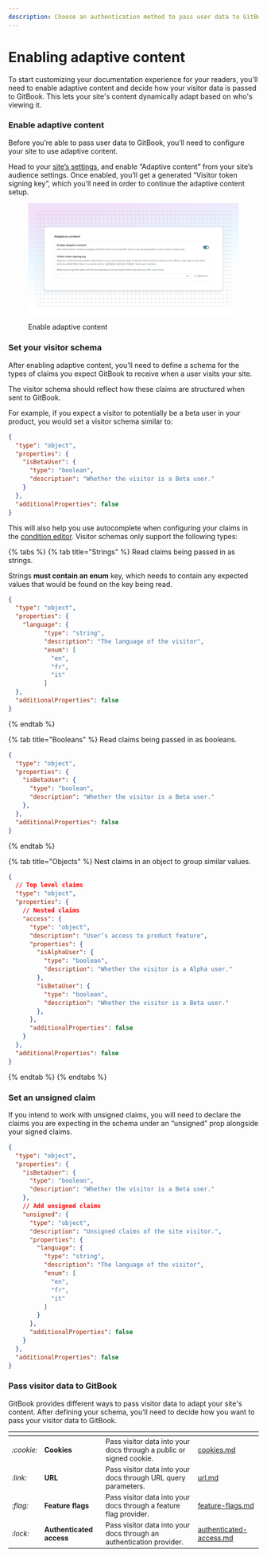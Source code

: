 ```yaml
---
description: Choose an authentication method to pass user data to GitBook.
---
```


# Enabling adaptive content

To start customizing your documentation experience for your readers, you'll need to enable adaptive content and decide how your visitor data is passed to GitBook. This lets your site's content dynamically adapt based on who's viewing it.

### Enable adaptive content

Before you’re able to pass user data to GitBook, you’ll need to configure your site to use adaptive content.

Head to your [site’s settings](../../site-settings.md), and enable “Adaptive content” from your site’s audience settings. Once enabled, you’ll get a generated “Visitor token signing key”, which you’ll need in order to continue the adaptive content setup.

<figure><img src="../../../.gitbook/assets/21_03_25_enable_adaptive_content.svg" alt="A GitBook screenshot showing the enable adaptive content toggle"><figcaption><p>Enable adaptive content</p></figcaption></figure>

### Set your visitor schema

After enabling adaptive content, you’ll need to define a schema for the types of claims you expect GitBook to receive when a user visits your site.

The visitor schema should reflect how these claims are structured when sent to GitBook.

For example, if you expect a visitor to potentially be a beta user in your product, you would set a visitor schema similar to:

```json
{
  "type": "object",
  "properties": {
    "isBetaUser": {
      "type": "boolean",
      "description": "Whether the visitor is a Beta user."
    }
  },
  "additionalProperties": false
}
```

This will also help you use autocomplete when configuring your claims in the [condition editor](../adapting-your-content.md#working-with-the-condition-editor). Visitor schemas only support the following types:

{% tabs %}
{% tab title="Strings" %}
Read claims being passed in as strings.

Strings **must contain an enum** key, which needs to contain any expected values that would be found on the key being read.

```json
{
  "type": "object",
  "properties": {
    "language": {
          "type": "string",
          "description": "The language of the visitor",
          "enum": [
            "en",
            "fr",
            "it"
          ]
  },
  "additionalProperties": false
}
```
{% endtab %}

{% tab title="Booleans" %}
Read claims being passed in as booleans.

```json
{
  "type": "object",
  "properties": {
    "isBetaUser": {
      "type": "boolean",
      "description": "Whether the visitor is a Beta user."
    },
  },
  "additionalProperties": false
}
```
{% endtab %}

{% tab title="Objects" %}
Nest claims in an object to group similar values.

```json
{
  // Top level claims
  "type": "object",
  "properties": {
    // Nested claims
    "access": {
      "type": "object",
      "description": "User’s access to product feature",
      "properties": {
        "isAlphaUser": {
          "type": "boolean",
          "description": "Whether the visitor is a Alpha user."
        },
        "isBetaUser": {
          "type": "boolean",
          "description": "Whether the visitor is a Beta user."
        },
      },
      "additionalProperties": false
    }
  },
  "additionalProperties": false
}
```
{% endtab %}
{% endtabs %}

### Set an unsigned claim

If you intend to work with unsigned claims, you will need to declare the claims you are expecting in the schema under an “unsigned” prop alongside your signed claims.

```json
{
  "type": "object",
  "properties": {
    "isBetaUser": {
      "type": "boolean",
      "description": "Whether the visitor is a Beta user."
    },
    // Add unsigned claims
    "unsigned": {
      "type": "object",
      "description": "Unsigned claims of the site visitor.",
      "properties": {
        "language": {
          "type": "string",
          "description": "The language of the visitor",
          "enum": [
            "en",
            "fr",
            "it"
          ]
        }
      },
      "additionalProperties": false
    }
  },
  "additionalProperties": false
}
```

### Pass visitor data to GitBook

GitBook provides different ways to pass visitor data to adapt your site's content. After defining your schema, you’ll need to decide how you want to pass your visitor data to GitBook.

<table data-card-size="large" data-view="cards"><thead><tr><th></th><th></th><th></th><th data-hidden data-card-target data-type="content-ref"></th></tr></thead><tbody><tr><td><i class="fa-cookie">:cookie:</i></td><td><strong>Cookies</strong></td><td>Pass visitor data into your docs through a public or signed cookie.</td><td><a href="cookies.md">cookies.md</a></td></tr><tr><td><i class="fa-link">:link:</i></td><td><strong>URL</strong></td><td>Pass visitor data into your docs through URL query parameters.</td><td><a href="url.md">url.md</a></td></tr><tr><td><i class="fa-flag">:flag:</i></td><td><strong>Feature flags</strong></td><td>Pass visitor data into your docs through a feature flag provider.</td><td><a href="feature-flags.md">feature-flags.md</a></td></tr><tr><td><i class="fa-lock">:lock:</i></td><td><strong>Authenticated access</strong></td><td>Pass visitor data into your docs through an authentication provider.</td><td><a href="authenticated-access.md">authenticated-access.md</a></td></tr></tbody></table>
